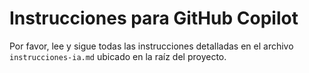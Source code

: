 # Instrucciones para GitHub Copilot

Por favor, lee y sigue todas las instrucciones detalladas en el archivo `instrucciones-ia.md` ubicado en la raíz del proyecto.
